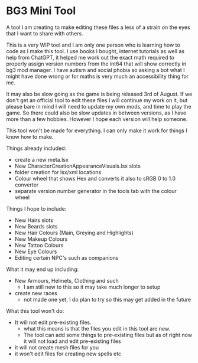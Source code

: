 # BG3 Mini Tool

A tool I am creating to make editing these files a less of a strain on the eyes that I want to share with others.

This is a very WIP tool and I am only one person who is learning how to code as I make this tool. I use books I bought, internet tutorials as well as help from ChatGPT, it helped me work out the exact math required to properly assign version numbers from the int64 that will show correctly in bg3 mod manager. I have autism and social phobia so asking a bot what I might have done wrong or for maths is very much an accessibility thing for me.

It may also be slow going as the game is being released 3rd of August. If we don't get an official tool to edit these files I will continue my work on it, but please bare in mind I will need to update my own mods, and time to play the game. So there could also be slow updates in between versions, as I have more than a few hobbies. However I hope each version will help someone.

This tool won't be made for everything. I can only make it work for things I know how to make. 

Things already included:
- create a new meta.lsx
- New CharacterCreationAppearanceVisuals.lsx slots
- folder creation for lsx/xml locations
- Colour wheel that shows Hex and converts it also to sRGB 0 to 1.0 converter
- separate version number generator in the tools tab with the colour wheel

Things I hope to include:
- New Hairs slots
- New Beards slots
- New Hair Colours (Main, Greying and Highlights)
- New Makeup Colours
- New Tattoo Colours
- New Eye Colours
- Editing certain NPC's such as companions

What it may end up including:
- New Armours, Helmets, Clothing and such
  - I am still new to this so it may take much longer to setup
- create new races
  - not made one yet, I do plan to try so this may get added in the future


What this tool won't do: 
- It will not edit pre-existing files.
  - what this means is that the files you edit in this tool are new. 
   - The tool can add some things to pre-existing files but as of right now it will not load and edit pre-existing files
- it will not create mesh files for you 
- it won't edit files for creating new spells etc
